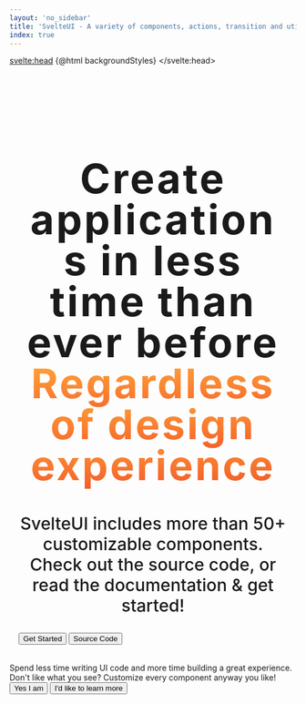 ```yaml
---
layout: 'no_sidebar'
title: 'SvelteUI - A variety of components, actions, transition and utility functions'
index: true
---
```


<script>
	import {
		Features,
		Device,
		mobile,
		AllComponents,
		HomePageExample,
		Preview,
		HomePageExampleCode,
		Banner 
	} from 'components';
	import { GithubLogo, ArrowRight } from 'radix-icons-svelte';
	import {
		Box,
		Button,
		Group,
		Container,
		Title,
		Text,
		SimpleGrid,
		SvelteUIProvider,
		ThemeIcon,
		Center,
		Stack,
		Space,
		Portal,
		Paper
	} from '@svelteuidev/core';
	import { onMount } from 'svelte'

	const backgroundStyles = `<style id='svelteui-inject-body' type='text/css'>body {background: linear-gradient(to bottom, rgba(255, 255, 255, 0) 0%, rgba(255, 255, 255, 1) 600px),fixed 0 0 / 20px 20px radial-gradient(#d1d1d1 1px, transparent 0),fixed 10px 10px / 20px 20px radial-gradient(#d1d1d1 1px, transparent 0);}.article{margin: 0 auto !important;}.main.nosidebar{margin-left: 0 !important;padding-top: 0 !important;}<\/style>`;

	const srcCodeButton = {
		m: 0,
		'&:hover': {
			textDecoration: 'none'
		}
	};
	const title = {
		fontFamily: 'var(--font)'
	}


	const changelog = 'v0-7-0'
	const changelogLink = `changelog/${changelog}`
</script>

<svelte:head>
{@html backgroundStyles}
</svelte:head>

<Box class="homepage_styles">
	<!-- <Banner href={changelogLink}>Version {changelog.replace('v','').replaceAll('-','.')} is out now</Banner> -->
	<div class="container">
		<h1 class="title">
			Create applications in less time than ever before
			<br class="line-br" />
			<span class="gradient-animation">Regardless of design experience</span>
		</h1>
		<p class="content"> SvelteUI includes more than 50+ customizable components. Check out the source code, or read the documentation & get started!</p>
		<Group class="dark-theme" direction={$mobile ? 'column' : 'row'} position="center">
			<Button
				fullSize={$mobile ? true : false}
				href="introduction"
				size="xl"
				variant="gradient"
				gradient={{ from: 'blue', to: 'cyan', deg: 45 }}
				override={{ '&:hover': { textDecoration: 'none' } }}
			>
				<Text weight="bold" override={{ color: 'white !important' }}>Get Started</Text>
			</Button>
			<Button
				fullSize={$mobile ? true : false}
				override={srcCodeButton}
				size="xl"
				variant="default"
				href="https://github.com/svelteuidev/svelteui"
			>
				<GithubLogo size={25} slot="leftIcon" />
				<Text weight="bold" color="dark">Source Code</Text>
			</Button>
		</Group>
	</div>
	<Container override={{ py: '7rem' }} size="xl">
		<Features />
	</Container>
	<Container override={{ py: '7rem' }} size="xl">
		<Title override={title} weight="extrabold" tracking="tight" align="center">
			Less Code. Elegant Solutions.
		</Title>
		<Text size="xl" align="center" root="p">
			Spend less time writing UI code and more time building a great experience.
			<br />
			Don't like what you see? Customize every component anyway you like!
		</Text>
		<HomePageExample />
	</Container>
	<Container override={{ py: '4rem' }} size="xl">
		<Title override={title} weight="extrabold" tracking="tight" align="center">
			Ready to get started?
		</Title>
		<Group position="center" override={{ mt: '$10' }} direction={$mobile ? 'column' : 'row'}>
			<Button href="installation" fullSize={$mobile ? true : false} size="lg">Yes I am</Button>
			<Button href="introduction" fullSize={$mobile ? true : false} size="lg" variant="outline">
				I'd like to learn more
			</Button>
		</Group>
	</Container>
</Box>

<style>
	.container {
		padding-left: 1rem;
		padding-right: 1rem;
		padding-bottom: 2rem;
		padding-top: 4rem;
		width: auto;
	}
	.title {
		font-size: 3rem; /* 48px */
		line-height: 1;
		letter-spacing: 0.05em;
		text-align: center;
		max-width: 64rem;
		margin-left: auto;
		margin-right: auto;
	}
	.line-br {
		display: block;
	}
	.content {
		margin-top: 1rem;
		font-size: 1.25rem;
		line-height: 1.75rem;
		font-weight: 500;
		text-align: center;
		max-width: 32rem;
	}
	.gradient-animation {
		color: #228be6;
		background-clip: text;
		animation: hue 20s infinite linear;
		background-image: -webkit-linear-gradient(92deg, #f35626, #feab3a);
		-webkit-background-clip: text;
		-webkit-text-fill-color: transparent;
		-webkit-animation: hue 20s infinite linear;
	}
	@media (min-width: 640px) {
		.container {
			padding-top: 3rem;
		}
		.title {
			font-size: 4.5rem;
			line-height: 1;
		}
		.content {
			font-size: 1.5rem;
			line-height: 2rem;
			max-width: 56rem;
		}
	}
	@media (min-width: 768px) {
		.content {
			font-size: 1.875rem;
			line-height: 2.25rem;
		}
	}

	@media (min-width: 1024px) {
		.container {
			padding-left: 2rem;
			padding-right: 2rem;
			padding-bottom: 3rem;
		}
		.title {
			font-size: 3.75rem;
			line-height: 1;
		}
		.content {
			font-size: 1.5rem;
			line-height: 2rem;
			margin-right: auto;
			margin-left: auto;
		}
	}

	@media (min-width: 1280px) {
		.title {
			font-size: 4.5rem;
			line-height: 1;
		}
	}

	@keyframes hue {
		from {
			-webkit-filter: hue-rotate(0deg);
		}
		to {
			-webkit-filter: hue-rotate(-360deg);
		}
	}

	@-webkit-keyframes hue {
		from {
			-webkit-filter: hue-rotate(0deg);
		}
		to {
			-webkit-filter: hue-rotate(-360deg);
		}
	}
</style>
